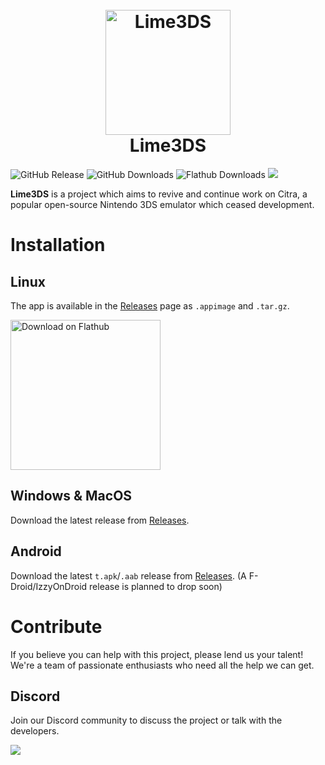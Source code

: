 <h1 align="center">
  <br>
  <a href="[https://github.com/Lime3DS]"><img src="https://raw.githubusercontent.com/Lime3DS/Lime3DS/1b1c4f29d4280c750702459fd9a6ada539a4e9a9/dist/lime.svg" alt="Lime3DS" width="200"></a>
  <br>
  <b>Lime3DS</b>
  <br>
</h1>

![GitHub Release](https://img.shields.io/github/v/release/Lime3DS/Lime3DS?label=Current%20Release)
![GitHub Downloads](https://img.shields.io/github/downloads/Lime3DS/Lime3DS/total?logo=github&label=GitHub%20Downloads)
![Flathub Downloads](https://img.shields.io/flathub/downloads/io.github.lime3ds.Lime3DS?logo=Flathub&label=Flathub%20Downloads)
![](https://github.com/Lime3DS/Lime3DS/actions/workflows/build.yml/badge.svg)

<b>Lime3DS</b> is a project which aims to revive and continue work on Citra, a popular open-source Nintendo 3DS emulator which ceased development.

# Installation

## Linux

The app is available in the [Releases](https://github.com/Lime3DS/Lime3DS/releases) page as `.appimage` and `.tar.gz`.

<a href=https://flathub.org/apps/io.github.lime3ds.Lime3DS><img width='240' alt='Download on Flathub' src='https://dl.flathub.org/assets/badges/flathub-badge-en.png'/></a>

## Windows & MacOS

Download the latest release from [Releases](https://github.com/Lime3DS/Lime3DS/releases).

## Android
Download the latest `t.apk`/`.aab` release from [Releases](https://github.com/Lime3DS/Lime3DS/releases). (A F-Droid/IzzyOnDroid release is planned to drop soon)


# Contribute
If you believe you can help with this project, please lend us your talent! We're a team of passionate enthusiasts who need all the help we can get.

## Discord
Join our Discord community to discuss the project or talk with the developers.

[![](https://dcbadge.vercel.app/api/server/4ZjMpAp3M6)](https://discord.gg/4ZjMpAp3M6)
